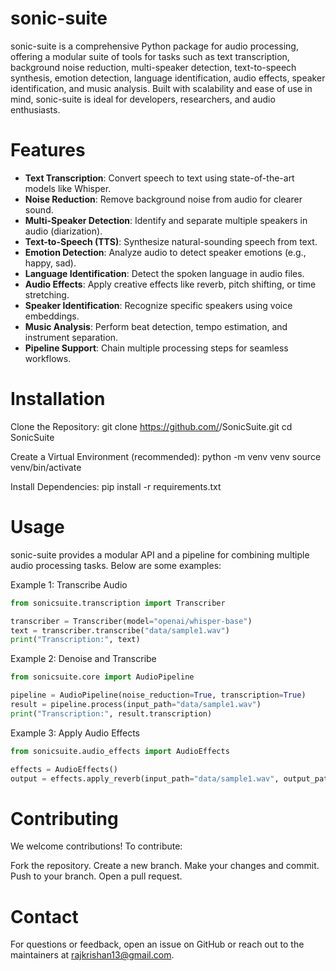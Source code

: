 # sonic-suite
sonic-suite is a comprehensive Python package for audio processing, offering a modular suite of tools for tasks such as text transcription, background noise reduction, multi-speaker detection, text-to-speech synthesis, emotion detection, language identification, audio effects, speaker identification, and music analysis. Built with scalability and ease of use in mind, sonic-suite is ideal for developers, researchers, and audio enthusiasts.

# Features
- **Text Transcription**: Convert speech to text using state-of-the-art models like Whisper.
- **Noise Reduction**: Remove background noise from audio for clearer sound.
- **Multi-Speaker Detection**: Identify and separate multiple speakers in audio (diarization).
- **Text-to-Speech (TTS)**: Synthesize natural-sounding speech from text.
- **Emotion Detection**: Analyze audio to detect speaker emotions (e.g., happy, sad).
- **Language Identification**: Detect the spoken language in audio files.
- **Audio Effects**: Apply creative effects like reverb, pitch shifting, or time stretching.
- **Speaker Identification**: Recognize specific speakers using voice embeddings.
- **Music Analysis**: Perform beat detection, tempo estimation, and instrument separation.
- **Pipeline Support**: Chain multiple processing steps for seamless workflows.

# Installation
Clone the Repository:
git clone https://github.com/<your-username>/SonicSuite.git
cd SonicSuite

Create a Virtual Environment (recommended):
python -m venv venv
source venv/bin/activate

Install Dependencies:
pip install -r requirements.txt

# Usage
sonic-suite provides a modular API and a pipeline for combining multiple audio processing tasks. Below are some examples:

Example 1: Transcribe Audio
```python
from sonicsuite.transcription import Transcriber

transcriber = Transcriber(model="openai/whisper-base")
text = transcriber.transcribe("data/sample1.wav")
print("Transcription:", text)
```
Example 2: Denoise and Transcribe
```python
from sonicsuite.core import AudioPipeline

pipeline = AudioPipeline(noise_reduction=True, transcription=True)
result = pipeline.process(input_path="data/sample1.wav")
print("Transcription:", result.transcription)
```
Example 3: Apply Audio Effects
```python
from sonicsuite.audio_effects import AudioEffects

effects = AudioEffects()
output = effects.apply_reverb(input_path="data/sample1.wav", output_path="output/reverbed.wav")
```
# Contributing
We welcome contributions! To contribute:

Fork the repository.
Create a new branch.
Make your changes and commit.
Push to your branch.
Open a pull request.

# Contact
For questions or feedback, open an issue on GitHub or reach out to the maintainers at rajkrishan13@gmail.com.
